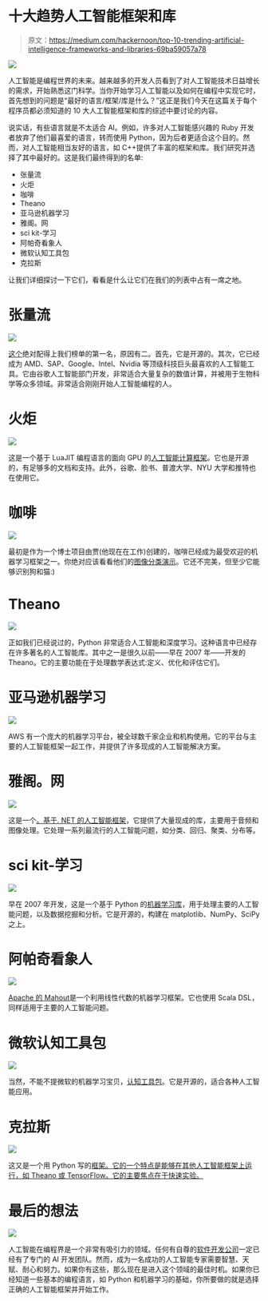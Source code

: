 # 十大趋势人工智能框架和库

> 原文：<https://medium.com/hackernoon/top-10-trending-artificial-intelligence-frameworks-and-libraries-69ba59057a78>

![](img/59a5551fbc6beb1175a187e2ca5a0a48.png)

人工智能是编程世界的未来。越来越多的开发人员看到了对人工智能技术日益增长的需求，开始熟悉这门科学。当你开始学习人工智能以及如何在编程中实现它时，首先想到的问题是“最好的语言/框架/库是什么？”这正是我们今天在这篇关于每个程序员都必须知道的 10 大人工智能框架和库的综述中要讨论的内容。

说实话，有些语言就是不太适合 AI。例如，许多对人工智能感兴趣的 Ruby 开发者放弃了他们最喜爱的语言，转而使用 Python，因为后者更适合这个目的。然而，对人工智能相当友好的语言，如 C++提供了丰富的框架和库。我们研究并选择了其中最好的。这是我们最终得到的名单:

*   张量流
*   火炬
*   咖啡
*   Theano
*   亚马逊机器学习
*   雅阁。网
*   sci kit-学习
*   阿帕奇看象人
*   微软认知工具包
*   克拉斯

让我们详细探讨一下它们，看看是什么让它们在我们的列表中占有一席之地。

# 张量流

![](img/71b1780e3c04b9ce4fdd15719c995d59.png)

[这个](https://www.tensorflow.org/)绝对配得上我们榜单的第一名，原因有二。首先，它是开源的。其次，它已经成为 AMD、SAP、Google、Intel、Nvidia 等顶级科技巨头最喜欢的人工智能工具。它由谷歌人工智能部门开发，非常适合大量复杂的数值计算，并被用于生物科学等众多领域。非常适合刚刚开始人工智能编程的人。

# 火炬

![](img/17c1ed84ddf2d6839319672e51a1795e.png)

这是一个基于 LuaJIT 编程语言的面向 GPU 的[人工智能计算框架](http://torch.ch/)。它也是开源的，有足够多的文档和支持。此外，谷歌、脸书、普渡大学、NYU 大学和推特也在使用它。

# 咖啡

![](img/64620d09736d5811ef4c8eb6ade7cadc.png)

最初是作为一个博士项目由贾(他现在在工作)创建的，咖啡已经成为最受欢迎的机器学习框架之一。你绝对应该看看他们的[图像分类演示](http://demo.caffe.berkeleyvision.org/)。它还不完美，但至少它能够识别狗和猫:)

# Theano

![](img/6e191963bbe854684c2707cd7f6a551d.png)

正如我们已经说过的，Python 非常适合人工智能和深度学习。这种语言中已经存在许多著名的人工智能库。其中之一是很久以前——早在 2007 年——开发的 Theano。它的主要功能在于处理数学表达式:定义、优化和评估它们。

# 亚马逊机器学习

![](img/bd0129b8b5d7d2c0896d03e1549f92ce.png)

AWS 有一个庞大的机器学习平台，被全球数千家企业和机构使用。它的平台与主要的人工智能框架一起工作，并提供了许多现成的人工智能解决方案。

# 雅阁。网

![](img/47cdc9fde83391b93dc7de25d7f28ad7.png)

这是一个[。基于. NET 的人工智能框架](http://accord-framework.net/)，它提供了大量现成的库，主要用于音频和图像处理。它处理一系列最流行的人工智能问题，如分类、回归、聚类、分布等。

# sci kit-学习

![](img/a49b81628bd7aa0fd84d8586d7507db1.png)

早在 2007 年开发，这是一个基于 Python 的[机器学习库](https://scikit-learn.org/)，用于处理主要的人工智能问题，以及数据挖掘和分析。它是开源的，构建在 matplotlib、NumPy、SciPy 之上。

# 阿帕奇看象人

![](img/de56b4126cbdbe2220c50dfa7d2f1f87.png)

[Apache 的 Mahout](https://mahout.apache.org/)是一个利用线性代数的机器学习框架。它也使用 Scala DSL，同样适用于主要的人工智能问题。

# 微软认知工具包

![](img/7f5ab70076b75db3cfba2ed0fc470bfc.png)

当然，不能不提微软的机器学习宝贝，[认知工具包](https://www.microsoft.com/en-us/cognitive-toolkit/)。它是开源的，适合各种人工智能应用。

# 克拉斯

![](img/29daf034c2a15f010b647c1f3f190fe7.png)

这又是一个用 Python 写的[框架。它的一个特点是能够在其他人工智能框架上运行，如 Theano 或 TensorFlow。它的主要焦点在于快速实验。](http://keras.io/)

# 最后的想法

![](img/d8da487651130ca504f31da28a070e7e.png)

人工智能在编程界是一个非常有吸引力的领域。任何有自尊的[软件开发公司](https://cybercraftinc.com/)一定已经有了专门的 AI 开发团队。然而，成为一名成功的人工智能专家需要智慧、天赋、耐心和努力。如果你有这些，那么现在是进入这个领域的最佳时机。如果你已经知道一些基本的编程语言，如 Python 和机器学习的基础，你所要做的就是选择正确的人工智能框架并开始工作。